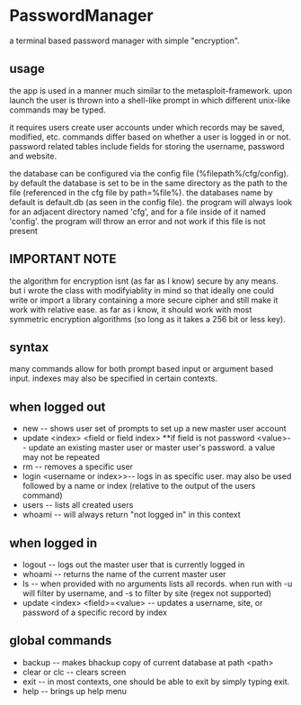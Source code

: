 # PasswordManager
a terminal based password manager with simple "encryption".

## usage
the app is used in a manner much similar to the metasploit-framework. upon launch the user is thrown into a shell-like prompt in which different unix-like commands may be typed.

it requires users create user accounts under which records may be saved, modified, etc. commands differ based on whether a user is logged in or not. password related tables include fields for storing the username, password and website.  

the database can be configured via the config file (%filepath%/cfg/config). by default the database is set to be in the same directory as the path to the file (referenced in the cfg file by path=%file%). the databases name by default is default.db (as seen in the config file). the program will always look for an adjacent directory named 'cfg', and for a file inside of it named 'config'. the program will throw an error and not work if this file is not present


## IMPORTANT NOTE
the algorithm for encryption isnt (as far as I know) secure by any means. but i wrote the class with modifyiablity in mind so that ideally one could write or import a library containing a more secure cipher and still make it work with relative ease. as far as i know, it should work with most symmetric encryption algorithms (so long as it takes a 256 bit or less key).

## syntax
many commands allow for both prompt based input or argument based input. indexes may also be specified in certain contexts.

## when logged out
<ul>
  <li>new -- shows user set of prompts to set up a new master user account</li>
  <li>update &lt;index&gt; &lt;field or field index&gt; **if field is not password &lt;value&gt;-- update an existing master user or master user's password. a value may not be repeated</li>
  <li>rm -- removes a specific user</li>
  <li>login &lt;username or index&gt;>-- logs in as specific user. may also be used followed by a name or index (relative to the output of the users command)</li>
  <li>users -- lists all created users</li>
  <li>whoami -- will always return "not logged in" in this context</li>
</ul>

## when logged in
<ul>
  <li>logout -- logs out the master user that is currently logged in </li>
  <li>whoami -- returns the name of the current master user</li>
  <li>ls -- when provided with no arguments lists all records. when run with -u <filter> will filter by username, and -s <filter> to filter by site (regex not supported)</li>
  <li>update &lt;index&gt; &lt;field&gt;=&lt;value&gt; -- updates a username, site, or password of a specific record by index </li>
</ul>
    
## global commands
<ul>
  <li>backup <path> -- makes bhackup copy of current database at path &lt;path&gt;</li>
  <li>clear or clc -- clears screen</li>
  <li>exit -- in most contexts, one should be able to exit by simply typing exit.</li>
  <li>help -- brings up help menu</li>
</ul>
